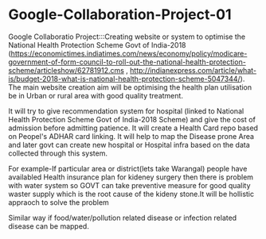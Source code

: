 # Google-Collaboration-Project-01
Google Collaboratio  Project:::Creating website or system to optimise the National Health Protection Scheme Govt of India-2018 (https://economictimes.indiatimes.com/news/economy/policy/modicare-government-of-form-council-to-roll-out-the-national-health-protection-scheme/articleshow/62781912.cms , 
http://indianexpress.com/article/what-is/budget-2018-what-is-national-health-protection-scheme-5047344/).
The main website creation aim will be optimising the health plan utilisation be in Urban or rural area with good quality treatment.

It will try to give recommendation system for hospital (linked to National Health Protection Scheme Govt of India-2018 Scheme) and give the cost of admission before admitting patience.
It will create a Health Card repo based on Peopel's ADHAR card linking.
It will help to map the Disease prone Area and later govt can create new hospital or Hospital infra based on the data collected through this system.

For example-If particular area or district(lets take Warangal) people have availabled Health insurance plan for kideney surgery then there is problem with water system so GOVT can take preventive measure for 
good quality waster supply which is the root cause of the kideny stone.It will be hollistic appraoch to solve the problem

Similar way if food/water/pollution related disease or infection related disease can be mapped.


